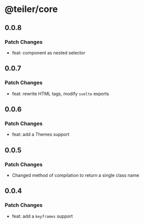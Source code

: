 # @teiler/core

## 0.0.8

### Patch Changes

- feat: component as nested selector

## 0.0.7

### Patch Changes

- feat: rewrite HTML tags, modify `svelte` exports

## 0.0.6

### Patch Changes

- feat: add a Themes support

## 0.0.5

### Patch Changes

- Changed method of compilation to return a single class name

## 0.0.4

### Patch Changes

- feat: add a `keyframes` support
